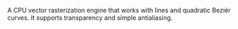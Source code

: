 A CPU vector rasterization engine that works with lines and quadratic Beziér curves. It supports transparency and simple antialiasing.
